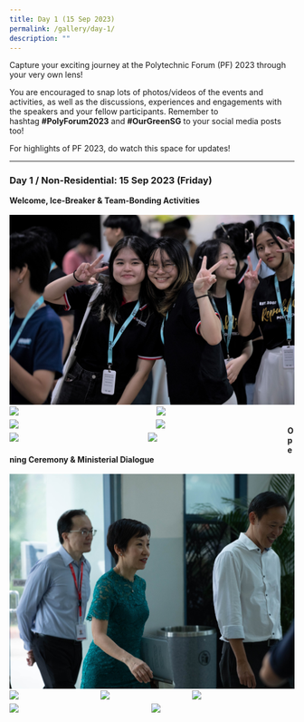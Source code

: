 ```yaml
---
title: Day 1 (15 Sep 2023)
permalink: /gallery/day-1/
description: ""
---
```

Capture your exciting journey at the Polytechnic Forum (PF) 2023 through your very own lens!

You are encouraged to snap lots of photos/videos of the events and activities, as well as the discussions, experiences and engagements with the speakers and your fellow participants. Remember to hashtag&nbsp;**#PolyForum2023**&nbsp;and&nbsp;**#OurGreenSG**&nbsp;to your social media posts too!

For highlights of PF 2023, do watch this space for updates!

<hr>

### **Day 1 / Non-Residential: 15 Sep 2023 (Friday)**
<b>Welcome, Ice-Breaker &amp; Team-Bonding Activities</b>
<br>
<br>
![](/images/img_0524%20copy-edited.jpg)<br><img style="float: left; width: 50.5%; margin-right: 1%; margin-bottom: 0.5em;" src="https://hosting.photobucket.com/images/i/tracyng81/IMG_2563_copy.jpg?width=320&amp;height=320&amp;fit=bounds">
<img style="float: left; width: 44.9%; margin-right: 1%; margin-bottom: 0.5em;" src="https://hosting.photobucket.com/images/i/tracyng81/PF_2023-2-3.jpg?width=320&amp;height=320&amp;fit=bounds"><img style="float: left; width: 50.4%; margin-right: 1%; margin-bottom: 0.5em;" src="https://hosting.photobucket.com/images/i/tracyng81/IMG_0506_copy.jpg?width=320&amp;height=320&amp;fit=bounds">
<img style="float: left; width: 45%; margin-right: 1%; margin-bottom: 0.5em;" src="https://hosting.photobucket.com/images/i/tracyng81/PF_2023-10.jpg?width=320&amp;height=320&amp;fit=bounds"><img style="float: left; width: 47.7%; margin-right: 1%; margin-bottom: 0.5em;" src="https://hosting.photobucket.com/images/i/tracyng81/PF_2023-8.jpg?width=320&amp;height=320&amp;fit=bounds">
<img style="float: left; width: 47.8%; margin-right: 1%; margin-bottom: 0.5em;" src="https://hosting.photobucket.com/images/i/tracyng81/PF_2023-9-2.jpg?width=320&amp;height=320&amp;fit=bounds"><a></a>
<br>
<br>
<b>Opening Ceremony &amp; Ministerial Dialogue</b>
<br>
<br>
![](/images/PF%202023/Gallery/pf%202023-11.jpg)<br><img style="float: left; width: 31%; margin-right: 1%; margin-bottom: 0.5em;" src="https://hosting.photobucket.com/images/i/tracyng81/IMG_2926_copy.jpg?width=320&amp;height=320&amp;fit=bounds">
<img style="float: left; width: 31%; margin-right: 1%; margin-bottom: 0.5em;" src="https://hosting.photobucket.com/images/i/tracyng81/IMG_2780_copy.jpg?width=320&amp;height=320&amp;fit=bounds"><img style="float: left; width: 35%; margin-right: 1%; margin-bottom: 0.5em;" src="https://hosting.photobucket.com/images/i/tracyng81/PF_2023-17.jpg?width=320&amp;height=320&amp;fit=bounds"><img style="float: left; width: 48.9%; margin-right: 1%; margin-bottom: 0.5em;" src="https://hosting.photobucket.com/images/i/tracyng81/IMG_2990_copy.jpg?width=320&amp;height=320&amp;fit=bounds">
<img style="float: left; width: 49%; margin-right: 1%; margin-bottom: 0.5em;" src="https://hosting.photobucket.com/images/i/tracyng81/IMG_3009_copy.png?width=320&amp;height=320&amp;fit=bounds"><a></a>
<br>
<br>
<br>
<br>
<br>